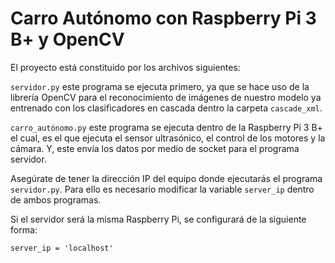 # Carro Autónomo con Raspberry Pi 3 B+ y OpenCV

El proyecto está constituido por los archivos siguientes:

<code>servidor.py</code> este programa se ejecuta primero, ya que se hace uso de la librería OpenCV para el reconocimiento de imágenes de nuestro modelo ya entrenado con los clasificadores en cascada dentro la carpeta <code>cascade_xml</code>.

<code>carro_autónomo.py</code> este programa se ejecuta dentro de la Raspberry Pi 3 B+ el cual, es el que ejecuta el sensor ultrasónico, el control de los motores y la cámara. Y, este envía los datos por medio de socket para el programa servidor.

Asegúrate de tener la dirección IP del equipo donde ejecutarás el programa <code>servidor.py</code>.  Para ello es necesario modificar la variable <code>server_ip</code> dentro de ambos programas.

Si el servidor será la misma Raspberry Pi, se configurará de la siguiente forma:

```
server_ip = 'localhost'
```